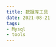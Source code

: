 ```yaml
---
title: 数据库工具
date: 2021-08-21
tags:
- Mysql
- tools
---
```

<tools-grid>

<tools-index
    cover="https://qiniu.wuchuheng.com/images/images/removebg-preview.png"
    name="navicat"
    desc='国产软件，好用,缺点4000多正版授权费，太贵了'
    website='https://www.navicat.com'
    :links =" [
        {type: 'M1', url: 'https://qiniu.wuchuheng.com/tools/NavicatPremium15029%207.29.24%20PM.zip'},
        {type: 'mac', url: 'http://qiniu.wuchuheng.com/Navicat_Premium_15.0.12_macwk.com.dmg'},
        {type: 'windows', url: 'http://qiniu.wuchuheng.com/navicat%E4%B8%AD%E6%96%87%E7%89%88%E7%A0%B4%E8%A7%A3.zip'},
    ]"
/>
<tools-index
    cover="https://qiniu.wuchuheng.com/images/images/sequelpro.png"
    name="sequelpro"
    desc='免费开源的sql客户端'
    website='https://www.sequelpro.com/'
    :links =" [
        {type: 'mac', url: 'https://qiniu.wuchuheng.com/images/tools/sequel-pro-1.1.2.dmg'},
    ]"
/>
</tools-grid>
